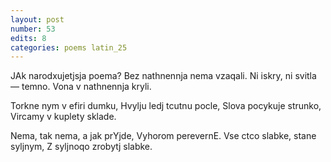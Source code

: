 ```yaml
---
layout: post
number: 53
edits: 8
categories: poems latin_25
---
```


JAk narodxujetjsja poema?
Bez nathnennja nema vzaqali. 
Ni iskry, ni svitla — temno. 
Vona v nathnennja kryli. 

Torkne nym v efiri dumku,
Hvylju ledj tcutnu pocle,
Slova pocykuje strunko,
Vircamy v kuplety sklade. 

Nema, tak nema, a jak prYjde, 
Vyhorom perevernE.
Vse ctco slabke, stane syljnym,
Z syljnoqo zrobytj slabke.
